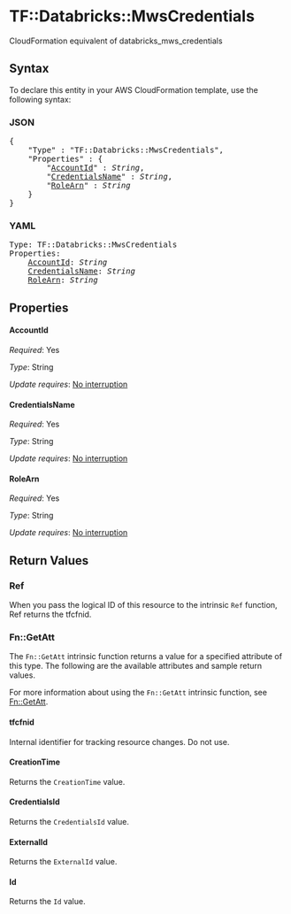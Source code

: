 # TF::Databricks::MwsCredentials

CloudFormation equivalent of databricks_mws_credentials

## Syntax

To declare this entity in your AWS CloudFormation template, use the following syntax:

### JSON

<pre>
{
    "Type" : "TF::Databricks::MwsCredentials",
    "Properties" : {
        "<a href="#accountid" title="AccountId">AccountId</a>" : <i>String</i>,
        "<a href="#credentialsname" title="CredentialsName">CredentialsName</a>" : <i>String</i>,
        "<a href="#rolearn" title="RoleArn">RoleArn</a>" : <i>String</i>
    }
}
</pre>

### YAML

<pre>
Type: TF::Databricks::MwsCredentials
Properties:
    <a href="#accountid" title="AccountId">AccountId</a>: <i>String</i>
    <a href="#credentialsname" title="CredentialsName">CredentialsName</a>: <i>String</i>
    <a href="#rolearn" title="RoleArn">RoleArn</a>: <i>String</i>
</pre>

## Properties

#### AccountId

_Required_: Yes

_Type_: String

_Update requires_: [No interruption](https://docs.aws.amazon.com/AWSCloudFormation/latest/UserGuide/using-cfn-updating-stacks-update-behaviors.html#update-no-interrupt)

#### CredentialsName

_Required_: Yes

_Type_: String

_Update requires_: [No interruption](https://docs.aws.amazon.com/AWSCloudFormation/latest/UserGuide/using-cfn-updating-stacks-update-behaviors.html#update-no-interrupt)

#### RoleArn

_Required_: Yes

_Type_: String

_Update requires_: [No interruption](https://docs.aws.amazon.com/AWSCloudFormation/latest/UserGuide/using-cfn-updating-stacks-update-behaviors.html#update-no-interrupt)

## Return Values

### Ref

When you pass the logical ID of this resource to the intrinsic `Ref` function, Ref returns the tfcfnid.

### Fn::GetAtt

The `Fn::GetAtt` intrinsic function returns a value for a specified attribute of this type. The following are the available attributes and sample return values.

For more information about using the `Fn::GetAtt` intrinsic function, see [Fn::GetAtt](https://docs.aws.amazon.com/AWSCloudFormation/latest/UserGuide/intrinsic-function-reference-getatt.html).

#### tfcfnid

Internal identifier for tracking resource changes. Do not use.

#### CreationTime

Returns the <code>CreationTime</code> value.

#### CredentialsId

Returns the <code>CredentialsId</code> value.

#### ExternalId

Returns the <code>ExternalId</code> value.

#### Id

Returns the <code>Id</code> value.

